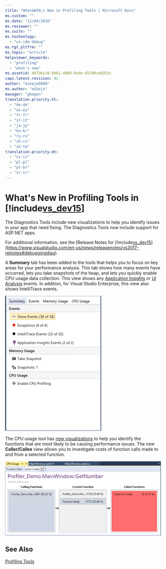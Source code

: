 ```yaml
---
title: "What&#39;s New in Profiling Tools | Microsoft Docs"
ms.custom: ""
ms.date: "11/04/2016"
ms.reviewer: ""
ms.suite: ""
ms.technology: 
  - "vs-ide-debug"
ms.tgt_pltfrm: ""
ms.topic: "article"
helpviewer_keywords: 
  - "profiling"
  - "what's new"
ms.assetid: d4736cc8-8961-4089-be9e-d5190ce8353c
caps.latest.revision: 42
author: "mikejo5000"
ms.author: "mikejo"
manager: "ghogen"
translation.priority.ht: 
  - "de-de"
  - "es-es"
  - "fr-fr"
  - "it-it"
  - "ja-jp"
  - "ko-kr"
  - "ru-ru"
  - "zh-cn"
  - "zh-tw"
translation.priority.mt: 
  - "cs-cz"
  - "pl-pl"
  - "pt-br"
  - "tr-tr"
---
```

# What's New in Profiling Tools in [!include[vs_dev15](../misc/includes/vs_dev15_md.md)]
The Diagnostics Tools include new visualizations to help you identify issues in your app that need fixing. The Diagnostics Tools now include support for ASP.NET apps.

For additional information, see the [Release Notes for [!include[vs_dev15](../misc/includes/vs_dev15_md.md)](https://www.visualstudio.com/en-us/news/releasenotes/vs2017-relnotes#debuggingdiag).

A **Summary** tab has been added to the tools that helps you to focus on key areas for your performance analysis. This tab shows how many events have occurred, lets you take snapshots of the heap, and lets you quickly enable CPU usage data collection. This view shows any [Application Insights](https://azure.microsoft.com/en-us/documentation/articles/app-insights-visual-studio/) or [UI Analysis](https://www.visualstudio.com/en-us/news/releasenotes/vs2017-relnotes#UIAnalysis) events. In addition, for Visual Studio Enterprise, this view also shows IntelliTrace events.

![Diagnostics Tools Summary Tab](../profiling/media/DiagToolsSummaryTab-2.png "DiagToolsSummaryTab")

The CPU usage tool has [new visualizations](../profiling/Beginners-Guide-to-Performance-Profiling.md) to help you identify the functions that are most likely to be causing performance issues. The new **Caller/Callee** view allows you to investigate costs of function calls made to and from a selected function.

![Diagnostics Tools Caller Callee View](../profiling/media/DiagToolsCallerCallee.png "DiagToolsCallerCallee")
  
## See Also  
 [Profiling Tools](../profiling/profiling-tools.md)